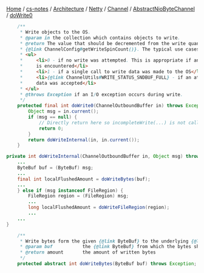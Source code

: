[Home](https://mengxianbin.github.io) /
[cs-notes](https://mengxianbin.github.io/cs-notes/site) /
[Architecture](https://mengxianbin.github.io/cs-notes/site/Architecture) /
[Netty](https://mengxianbin.github.io/cs-notes/site/Architecture/Netty) /
[Channel](https://mengxianbin.github.io/cs-notes/site/Architecture/Netty/Channel) /
[AbstractNioByteChannel](https://mengxianbin.github.io/cs-notes/site/Architecture/Netty/Channel/AbstractNioByteChannel) /
[doWrite0](https://mengxianbin.github.io/cs-notes/site/Architecture/Netty/Channel/AbstractNioByteChannel/doWrite0)

```java
    /**
     * Write objects to the OS.
     * @param in the collection which contains objects to write.
     * @return The value that should be decremented from the write quantum which starts at
     * {@link ChannelConfig#getWriteSpinCount()}. The typical use cases are as follows:
     * <ul>
     *     <li>0 - if no write was attempted. This is appropriate if an empty {@link ByteBuf} (or other empty content)
     *     is encountered</li>
     *     <li>1 - if a single call to write data was made to the OS</li>
     *     <li>{@link ChannelUtils#WRITE_STATUS_SNDBUF_FULL} - if an attempt to write data was made to the OS, but no
     *     data was accepted</li>
     * </ul>
     * @throws Exception if an I/O exception occurs during write.
     */
    protected final int doWrite0(ChannelOutboundBuffer in) throws Exception {
        Object msg = in.current();
        if (msg == null) {
            // Directly return here so incompleteWrite(...) is not called.
            return 0;
        }
        return doWriteInternal(in, in.current());
    }
```

```java
private int doWriteInternal(ChannelOutboundBuffer in, Object msg) throws Exception {
    ...
    ByteBuf buf = (ByteBuf) msg;
    ...
    final int localFlushedAmount = doWriteBytes(buf);
    ...
    } else if (msg instanceof FileRegion) {
        FileRegion region = (FileRegion) msg;
        ...
        long localFlushedAmount = doWriteFileRegion(region);
        ...
    ...
}
```

```java
    /**
     * Write bytes form the given {@link ByteBuf} to the underlying {@link java.nio.channels.Channel}.
     * @param buf           the {@link ByteBuf} from which the bytes should be written
     * @return amount       the amount of written bytes
     */
    protected abstract int doWriteBytes(ByteBuf buf) throws Exception;
```

